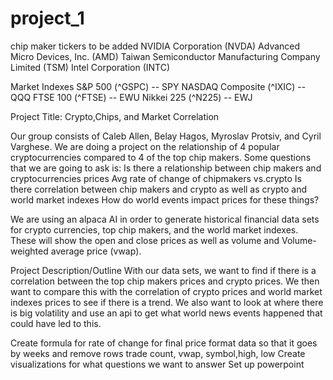 # project_1



chip maker tickers to be added
NVIDIA Corporation (NVDA)
Advanced Micro Devices, Inc. (AMD)
Taiwan Semiconductor Manufacturing Company Limited (TSM)
Intel Corporation (INTC)

Market Indexes
S&P 500 (^GSPC) -- SPY 
NASDAQ Composite (^IXIC) -- QQQ 
FTSE 100 (^FTSE) -- EWU
Nikkei 225 (^N225) -- EWJ



Project Title: Crypto,Chips, and Market Correlation

Our group consists of Caleb Allen, Belay Hagos, Myroslav Protsiv, and Cyril Varghese. We are doing a project on the relationship of 4 popular cryptocurrencies compared to 4 of the top chip makers. Some questions that we are going to ask is: 
Is there a relationship between chip makers and cryptocurrencies prices
Avg rate of change  of chipmakers vs.crypto
Is there correlation between chip makers and crypto as well as crypto and world market indexes
How do world events impact prices for these things?

We are using an alpaca AI in order to generate historical financial data sets for crypto currencies, top chip makers, and the world market indexes. These will show the open and close prices as well as volume and Volume-weighted average price (vwap). 

Project Description/Outline
With our data sets, we want to find if there is a correlation between the top chip makers prices and crypto prices. We then want to compare this with the correlation of crypto prices and world market indexes prices to see if there is a trend. We also want to look at where there is big volatility and use an api to get what world news events happened that could have led to this. 


Create formula for rate of change for final price
format data so that it goes by weeks and remove rows trade count, vwap, symbol,high, low
 Create visualizations for what questions we want to answer
Set up powerpoint
